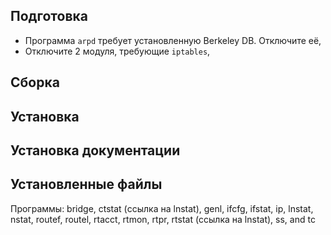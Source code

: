 <pkg :name="'iproute2'" instsize showsbu2></pkg>

## Подготовка

- Программа `arpd` требует установленную Berkeley DB. Отключите её,
- Отключите 2 модуля, требующие `iptables`,

<package-script :package="'iproute2'" :type="'prepare'"></package-script>

## Сборка

<package-script :package="'iproute2'" :type="'build'"></package-script>

## Установка

<package-script :package="'iproute2'" :type="'install'"></package-script>

## Установка документации

<package-script :package="'iproute2'" :type="'install-doc'"></package-script>
## Установленные файлы

Программы: bridge, ctstat (ссылка на lnstat), genl, ifcfg, ifstat, ip, lnstat, nstat, routef, routel, rtacct, rtmon, rtpr, rtstat (ссылка на lnstat), ss, and tc


